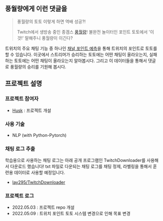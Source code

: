 ## 풍월량에게 이런 댓글을

> 풍월량의 토토 이렇게 하면 역배 성공?!
> 
> Twitch에서 생방송 중인 종겜스 [풍월량](https://www.twitch.tv/hanryang1125?lang=ko)! 불완전 놀이터인 포인트 토토에서 '이것!' 말해주니 풍월량이 이긴다? 

트위치의 주요 채팅 기능 중 하나인 [채널 포인트 예측](https://help.twitch.tv/s/article/channel-points-predictions?language=ko)을 통해 트위치의 포인트로 토토를 할 수 있습니다. 이곳에서 스트리머가 승리하는 토토에는 어떤 채팅이 올라오는지, 실패하는 토토에는 어떤 채팅이 올라오는지 알아봅시다. 그리고 이 데이터들을 통해서 댓글로 풍월량의 승리를 기원해 봅시다.
 
 ## 프로젝트 설명
 ### 프로젝트 참여자
 - [Husk](https://github.com/JangHanjun) : 프로젝트 개설
 
 ### 사용 기술
 - NLP (with Python-Pytorch)
 
 ### 채팅 로그 추출
 학습용으로 사용하는 채팅 로그는 아래 공개 프로그램인 TwitchDownloader를 사용해서 다운로드 했습니다! txt 파일로 다운되는 채팅 로그를 채팅 정제, 라벨링을 통해서 훈련용 데이터로 사용할 예정입니다.
 - [lay295/TwitchDownloader](https://github.com/lay295/TwitchDownloader)

### 프로젝트 로그
- 2022.05.03 : 프로젝트 repo 개설
- 2022.05:09 : 트위치 포인트 토토 시스템 변경으로 인해 목표 변경
